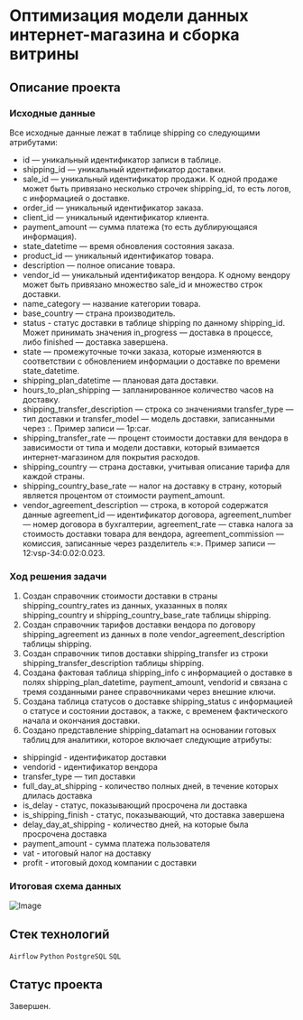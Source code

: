 # Оптимизация модели данных интернет-магазина и сборка витрины

## Описание проекта

### Исходные данные

Все исходные данные лежат в таблице shipping со следующими атрибутами:
- id — уникальный идентификатор записи в таблице.
- shipping_id — уникальный идентификатор доставки.
- sale_id — уникальный идентификатор продажи. К одной продаже может быть привязано несколько строчек shipping_id, то есть логов, с информацией о доставке.
- order_id — уникальный идентификатор заказа.
- client_id — уникальный идентификатор клиента.
- payment_amount — сумма платежа (то есть дублирующаяся информация).
- state_datetime — время обновления состояния заказа.
- product_id — уникальный идентификатор товара.
- description — полное описание товара.
- vendor_id — уникальный идентификатор вендора. К одному вендору может быть привязано множество sale_id и множество строк доставки.
- name_category — название категории товара.
- base_country — страна производитель.
- status - статус доставки в таблице shipping по данному shipping_id. Может принимать значения in_progress — доставка в процессе, либо finished — доставка завершена.
- state — промежуточные точки заказа, которые изменяются в соответствии с обновлением информации о доставке по времени state_datetime.
- shipping_plan_datetime — плановая дата доставки.
- hours_to_plan_shipping — запланированное количество часов на доставку.
- shipping_transfer_description — строка со значениями transfer_type — тип доставки и transfer_model — модель доставки, записанными через :. Пример записи — 1p:car.
- shipping_transfer_rate — процент стоимости доставки для вендора в зависимости от типа и модели доставки, который взимается интернет-магазином для покрытия расходов.
- shipping_country — страна доставки, учитывая описание тарифа для каждой страны.
- shipping_country_base_rate — налог на доставку в страну, который является процентом от стоимости payment_amount.
- vendor_agreement_description  — строка, в которой содержатся данные agreement_id — идентификатор договора, agreement_number — номер договора в бухгалтерии, agreement_rate — ставка налога за стоимость доставки товара для вендора, agreement_commission — комиссия, записанные через разделитель «:». Пример записи — 12:vsp-34:0.02:0.023.

### Ход решения задачи

1. Создан справочник стоимости доставки в страны shipping_country_rates из данных, указанных в полях shipping_country и shipping_country_base_rate таблицы shipping.
2. Создан справочник тарифов доставки вендора по договору shipping_agreement из данных в поле vendor_agreement_description таблицы shipping.
3. Создан справочник типов доставки shipping_transfer из строки shipping_transfer_description таблицы shipping.
4. Создана фактовая таблица shipping_info с информацией о доставке в полях shipping_plan_datetime, payment_amount, vendorid и связана с тремя созданными ранее справочниками через внешние ключи.
5. Создана таблица статусов о доставке shipping_status с информацией о статусе и состоянии доставок, а также, с временем фактического начала и окончания доставки.
6. Создано представление shipping_datamart на основании готовых таблиц для аналитики, которое включает следующие атрибуты:
- shippingid - идентификатор доставки
- vendorid - идентификатор вендора
- transfer_type — тип доставки
- full_day_at_shipping - количество полных дней, в течение которых длилась доставка
- is_delay - статус, показывающий просрочена ли доставка
- is_shipping_finish - статус, показывающий, что доставка завершена
- delay_day_at_shipping - количество дней, на которые была просрочена доставка
- payment_amount - сумма платежа пользователя
- vat - итоговый налог на доставку
- profit - итоговый доход компании с доставки

### Итоговая схема данных

![Image](https://github.com/beslankumykov/portfolio/assets/87646293/95ea47f9-dd92-4f1b-9c15-cb326fbb5d03)

## Стек технологий

`Airflow` `Python` `PostgreSQL` `SQL`

## Статус проекта

Завершен.
